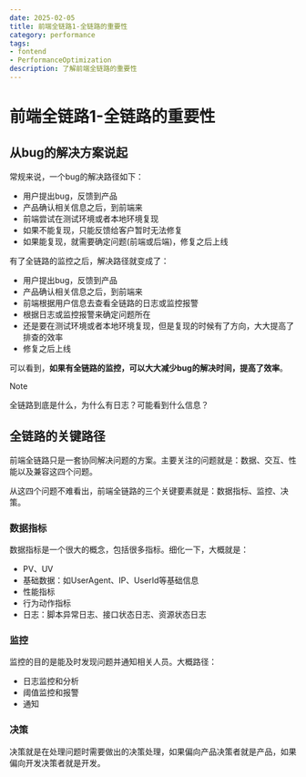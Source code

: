 ```yaml
---
date: 2025-02-05
title: 前端全链路1-全链路的重要性
category: performance
tags:
- fontend
- PerformanceOptimization
description: 了解前端全链路的重要性
---
```


# 前端全链路1-全链路的重要性

## 从bug的解决方案说起

常规来说，一个bug的解决路径如下：
- 用户提出bug，反馈到产品
- 产品确认相关信息之后，到前端来
- 前端尝试在测试环境或者本地环境复现
 - 如果不能复现，只能反馈给客户暂时无法修复
 - 如果能复现，就需要确定问题(前端或后端)，修复之后上线

有了全链路的监控之后，解决路径就变成了：
- 用户提出bug，反馈到产品
- 产品确认相关信息之后，到前端来
- 前端根据用户信息去查看全链路的日志或监控报警
 - 根据日志或监控报警来确定问题所在
 - 还是要在测试环境或者本地环境复现，但是复现的时候有了方向，大大提高了排查的效率
  - 修复之后上线

可以看到，**如果有全链路的监控，可以大大减少bug的解决时间，提高了效率**。

> [!NOTE]
> 全链路到底是什么，为什么有日志？可能看到什么信息？

## 全链路的关键路径

前端全链路只是一套协同解决问题的方案。主要关注的问题就是：数据、交互、性能以及兼容这四个问题。

从这四个问题不难看出，前端全链路的三个关键要素就是：数据指标、监控、决策。

### 数据指标

数据指标是一个很大的概念，包括很多指标。细化一下，大概就是：
- PV、UV
- 基础数据：如UserAgent、IP、UserId等基础信息
- 性能指标
- 行为动作指标
- 日志：脚本异常日志、接口状态日志、资源状态日志

### 监控

监控的目的是能及时发现问题并通知相关人员。大概路径：
- 日志监控和分析
- 阈值监控和报警
- 通知

### 决策

决策就是在处理问题时需要做出的决策处理，如果偏向产品决策者就是产品，如果偏向开发决策者就是开发。
